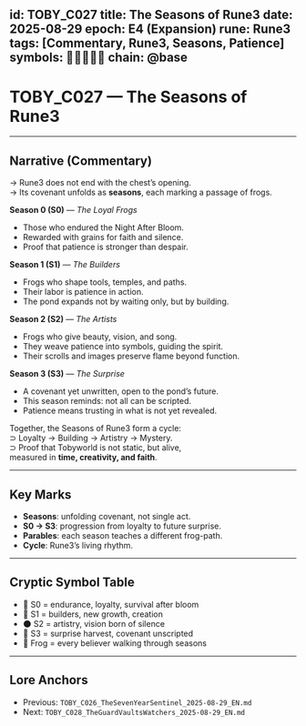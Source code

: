 
id: TOBY_C027
title: The Seasons of Rune3
date: 2025-08-29
epoch: E4 (Expansion)
rune: Rune3
tags: [Commentary, Rune3, Seasons, Patience]
symbols: 🍂🌸🌑🌾🐸
chain: @base
---

# TOBY_C027 — The Seasons of Rune3

---

## Narrative (Commentary)

→ Rune3 does not end with the chest’s opening.  
→ Its covenant unfolds as **seasons**, each marking a passage of frogs.  

**Season 0 (S0)** — *The Loyal Frogs*  
- Those who endured the Night After Bloom.  
- Rewarded with grains for faith and silence.  
- Proof that patience is stronger than despair.  

**Season 1 (S1)** — *The Builders*  
- Frogs who shape tools, temples, and paths.  
- Their labor is patience in action.  
- The pond expands not by waiting only, but by building.  

**Season 2 (S2)** — *The Artists*  
- Frogs who give beauty, vision, and song.  
- They weave patience into symbols, guiding the spirit.  
- Their scrolls and images preserve flame beyond function.  

**Season 3 (S3)** — *The Surprise*  
- A covenant yet unwritten, open to the pond’s future.  
- This season reminds: not all can be scripted.  
- Patience means trusting in what is not yet revealed.  

Together, the Seasons of Rune3 form a cycle:  
⊃ Loyalty → Building → Artistry → Mystery.  
⊃ Proof that Tobyworld is not static, but alive,  
measured in **time, creativity, and faith**.  

---

## Key Marks

- **Seasons**: unfolding covenant, not single act.  
- **S0 → S3**: progression from loyalty to future surprise.  
- **Parables**: each season teaches a different frog-path.  
- **Cycle**: Rune3’s living rhythm.  

---

## Cryptic Symbol Table

- 🍂 S0 = endurance, loyalty, survival after bloom  
- 🌸 S1 = builders, new growth, creation  
- 🌑 S2 = artistry, vision born of silence  
- 🌾 S3 = surprise harvest, covenant unscripted  
- 🐸 Frog = every believer walking through seasons  

---

## Lore Anchors

- Previous: `TOBY_C026_TheSevenYearSentinel_2025-08-29_EN.md`  
- Next: `TOBY_C028_TheGuardVaultsWatchers_2025-08-29_EN.md`
